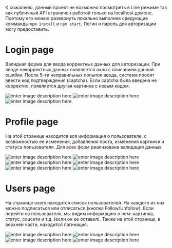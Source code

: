 К сожаленю, данный проект не возможно посмотреть в Live режиме так как публичный API ограничен работой только на localhost домене.
Поетому его можно развернуть локально выполнив сдедующие комманды `npm install` и `npm start`. Логин и пароль для авторизации могу предоставить.

# Login page
Валидная форма для ввода корректных данных для авторизации.
При вводе некорректных данных появляется окно с описанием данной ошибки.
После 5-ти неправильных попыток ввода, система просит ввести код подтверждения (captcha).
Если captcha была введена не корректно, появляется другая картинка с новым кодом.

![enter image description here](https://github.com/Shvarts91/react-project/raw/project-description/demo-screenshots/login-page.png)
![enter image description here](https://github.com/Shvarts91/react-project/raw/project-description/demo-screenshots/login-page-error.png)
![enter image description here](https://github.com/Shvarts91/react-project/raw/project-description/demo-screenshots/login-page-captcha.png)

# Profile page

На этой странице находится вся информация о пользователе, с возвожностью ее изменения, добавления поста,
изменения картинки и статуса пользователя. 
Для всех форм реализована валидация данных.

![enter image description here](https://github.com/Shvarts91/react-project/raw/project-description/demo-screenshots/profile-page.png)
![enter image description here](https://github.com/Shvarts91/react-project/raw/project-description/demo-screenshots/profile-page-status.png)
![enter image description here](https://github.com/Shvarts91/react-project/raw/project-description/demo-screenshots/profile-page-enter-post.png)
![enter image description here](https://github.com/Shvarts91/react-project/raw/project-description/demo-screenshots/profile-page-add-post.png)
![enter image description here](https://github.com/Shvarts91/react-project/raw/project-description/demo-screenshots/profile-page-choice-img.png)
![enter image description here](https://github.com/Shvarts91/react-project/raw/project-description/demo-screenshots/profile-page-change-info.png)

# Users page

На странице users находится список пользователей. На каждого из них можно подписаться или отписаться (кнопка Follow/Unfollow).
Если перейти на пользователя, мы видим информацию о нем:
картинка, статус, соцсети и т.д. (если он ее оставил). 
Также на этой странице, в верхней части, находится пагинация.

![enter image description here](https://github.com/Shvarts91/react-project/raw/project-description/demo-screenshots/users-page.png)
![enter image description here](https://github.com/Shvarts91/react-project/raw/project-description/demo-screenshots/users-page-follow-unfollow.png)
![enter image description here](https://github.com/Shvarts91/react-project/raw/project-description/demo-screenshots/profile-page-other-user-info.png)
![enter image description here](https://github.com/Shvarts91/react-project/raw/project-description/demo-screenshots/users-page-paginator.png)
